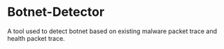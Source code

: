 # Botnet-Detector
A tool used to detect botnet based on existing malware packet trace and health packet trace.
